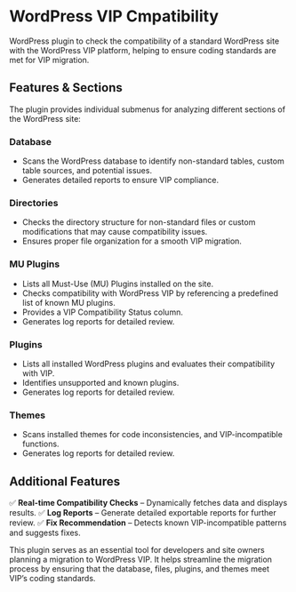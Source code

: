 # WordPress VIP Cmpatibility

WordPress plugin to check the compatibility of a standard WordPress site with the WordPress VIP platform, helping to ensure coding standards are met for VIP migration.

## Features & Sections

The plugin provides individual submenus for analyzing different sections of the WordPress site:

### Database

- Scans the WordPress database to identify non-standard tables, custom table sources, and potential issues.
- Generates detailed reports to ensure VIP compliance.

### Directories

- Checks the directory structure for non-standard files or custom modifications that may cause compatibility issues.
- Ensures proper file organization for a smooth VIP migration.

### MU Plugins

- Lists all Must-Use (MU) Plugins installed on the site.
- Checks compatibility with WordPress VIP by referencing a predefined list of known MU plugins.
- Provides a VIP Compatibility Status column.
- Generates log reports for detailed review.

### Plugins

- Lists all installed WordPress plugins and evaluates their compatibility with VIP.
- Identifies unsupported and known plugins.
- Generates log reports for detailed review.

### Themes

- Scans installed themes for code inconsistencies, and VIP-incompatible functions.
- Generates log reports for detailed review.

## Additional Features

✅ **Real-time Compatibility Checks** – Dynamically fetches data and displays results.
✅ **Log Reports** – Generate detailed exportable reports for further review.
✅ **Fix Recommendation** – Detects known VIP-incompatible patterns and suggests fixes.

This plugin serves as an essential tool for developers and site owners planning a migration to WordPress VIP. It helps streamline the migration process by ensuring that the database, files, plugins, and themes meet VIP’s coding standards.